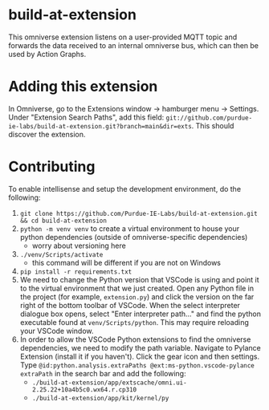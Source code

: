 # build-at-extension

This omniverse extension listens on a user-provided MQTT topic and forwards the data received to an internal omniverse bus, which can then be used by Action Graphs.  

# Adding this extension

In Omniverse, go to the Extensions window -> hamburger menu -> Settings.
Under "Extension Search Paths", add this field: `git://github.com/purdue-ie-labs/build-at-extension.git?branch=main&dir=exts`. This should discover the extension.

# Contributing
To enable intellisense and setup the development environment, do the following:
1. `git clone https://github.com/Purdue-IE-Labs/build-at-extension.git && cd build-at-extension`
2. `python -m venv venv` to create a virtual environment to house your python dependencies (outside of omniverse-specific dependencies)
    - worry about versioning here
3. `./venv/Scripts/activate`
    - this command will be different if you are not on Windows
4. `pip install -r requirements.txt`
5. We need to change the Python version that VSCode is using and point it to the virtual environment that we 
just created. Open any Python file in the project (for example, `extension.py`) and click the version on the 
far right of the bottom toolbar of VSCode. When the select interpreter dialogue box opens, select "Enter 
interpreter path..." and find the python executable found at `venv/Scripts/python`. This may require reloading your VSCode window.
5. In order to allow the VSCode Python extensions to find the omniverse dependencies, we need to modify the path variable. Navigate to Pylance Extension (install it if you haven't). Click the gear icon and then settings. Type `@id:python.analysis.extraPaths @ext:ms-python.vscode-pylance extraPath` in the search bar and add the following:
    - `./build-at-extension/app/extscache/omni.ui-2.25.22+10a4b5c0.wx64.r.cp310`
    - `./build-at-extension/app/kit/kernel/py`